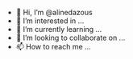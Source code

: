 - 👋 Hi, I’m @alinedazous
- 👀 I’m interested in ...
- 🌱 I’m currently learning ...
- 💞️ I’m looking to collaborate on ...
- 📫 How to reach me ...

<!---
alinedazous/alinedazous is a ✨ special ✨ repository because its `README.md` (this file) appears on your GitHub profile.
You can click the Preview link to take a look at your changes.
--->
